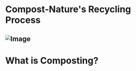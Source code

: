 # Compost-Nature's Recycling Process

![Image](/home/sean/Documents/randomsean/RCC/Presentations/compost.gif)
---

# What is Composting?
